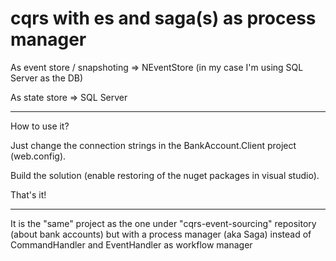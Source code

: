 # cqrs with es and saga(s) as process manager

As event store / snapshoting => NEventStore (in my case I'm using SQL Server as the DB)

As state store => SQL Server

---------------------------------------------------------------------------------------

How to use it?

Just change the connection strings in the BankAccount.Client project (web.config). 

Build the solution (enable restoring of the nuget packages in visual studio).

That's it!

--------------------------------------------------------------------------------------
It is the "same" project as the one under "cqrs-event-sourcing" repository (about bank accounts) 
but with a process manager (aka Saga) instead of CommandHandler and EventHandler as workflow manager
